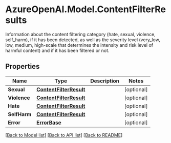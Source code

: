 # AzureOpenAI.Model.ContentFilterResults
Information about the content filtering category (hate, sexual, violence, self_harm), if it has been detected, as well as the severity level (very_low, low, medium, high-scale that determines the intensity and risk level of harmful content) and if it has been filtered or not.

## Properties

Name | Type | Description | Notes
------------ | ------------- | ------------- | -------------
**Sexual** | [**ContentFilterResult**](ContentFilterResult.md) |  | [optional] 
**Violence** | [**ContentFilterResult**](ContentFilterResult.md) |  | [optional] 
**Hate** | [**ContentFilterResult**](ContentFilterResult.md) |  | [optional] 
**SelfHarm** | [**ContentFilterResult**](ContentFilterResult.md) |  | [optional] 
**Error** | [**ErrorBase**](ErrorBase.md) |  | [optional] 

[[Back to Model list]](../README.md#documentation-for-models) [[Back to API list]](../README.md#documentation-for-api-endpoints) [[Back to README]](../README.md)

